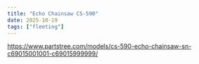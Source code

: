```yaml
---
title: "Echo Chainsaw CS-590"
date: 2025-10-19
tags: ["fleeting"]
---
```


https://www.partstree.com/models/cs-590-echo-chainsaw-sn-c69015001001-c69015999999/

